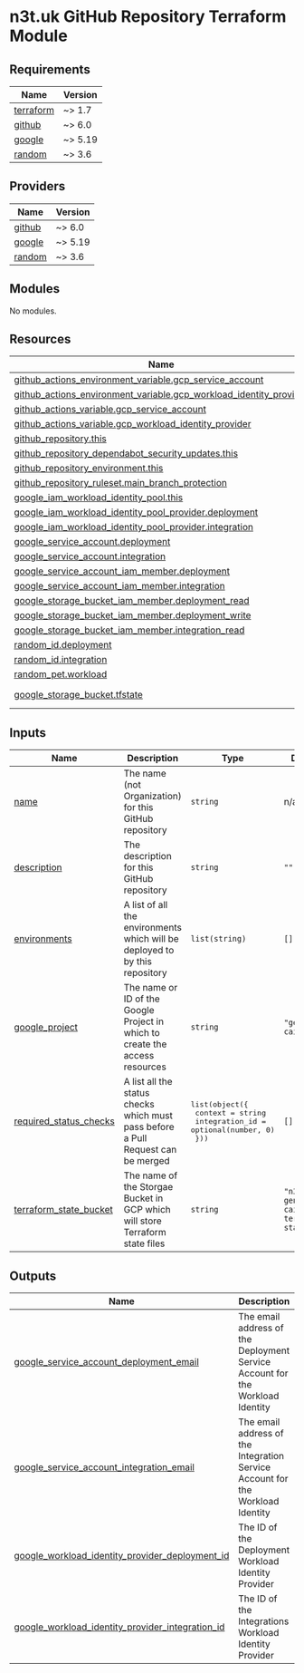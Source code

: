# n3t.uk GitHub Repository Terraform Module

<!-- terraform-docs-start -->
<!-- prettier-ignore-start -->

## Requirements

| Name | Version |
|------|---------|
| <a name="requirement_terraform"></a> [terraform](#requirement\_terraform) | ~> 1.7 |
| <a name="requirement_github"></a> [github](#requirement\_github) | ~> 6.0 |
| <a name="requirement_google"></a> [google](#requirement\_google) | ~> 5.19 |
| <a name="requirement_random"></a> [random](#requirement\_random) | ~> 3.6 |

## Providers

| Name | Version |
|------|---------|
| <a name="provider_github"></a> [github](#provider\_github) | ~> 6.0 |
| <a name="provider_google"></a> [google](#provider\_google) | ~> 5.19 |
| <a name="provider_random"></a> [random](#provider\_random) | ~> 3.6 |

## Modules

No modules.

## Resources

| Name | Type |
|------|------|
| [github_actions_environment_variable.gcp_service_account](https://registry.terraform.io/providers/integrations/github/latest/docs/resources/actions_environment_variable) | resource |
| [github_actions_environment_variable.gcp_workload_identity_provider](https://registry.terraform.io/providers/integrations/github/latest/docs/resources/actions_environment_variable) | resource |
| [github_actions_variable.gcp_service_account](https://registry.terraform.io/providers/integrations/github/latest/docs/resources/actions_variable) | resource |
| [github_actions_variable.gcp_workload_identity_provider](https://registry.terraform.io/providers/integrations/github/latest/docs/resources/actions_variable) | resource |
| [github_repository.this](https://registry.terraform.io/providers/integrations/github/latest/docs/resources/repository) | resource |
| [github_repository_dependabot_security_updates.this](https://registry.terraform.io/providers/integrations/github/latest/docs/resources/repository_dependabot_security_updates) | resource |
| [github_repository_environment.this](https://registry.terraform.io/providers/integrations/github/latest/docs/resources/repository_environment) | resource |
| [github_repository_ruleset.main_branch_protection](https://registry.terraform.io/providers/integrations/github/latest/docs/resources/repository_ruleset) | resource |
| [google_iam_workload_identity_pool.this](https://registry.terraform.io/providers/hashicorp/google/latest/docs/resources/iam_workload_identity_pool) | resource |
| [google_iam_workload_identity_pool_provider.deployment](https://registry.terraform.io/providers/hashicorp/google/latest/docs/resources/iam_workload_identity_pool_provider) | resource |
| [google_iam_workload_identity_pool_provider.integration](https://registry.terraform.io/providers/hashicorp/google/latest/docs/resources/iam_workload_identity_pool_provider) | resource |
| [google_service_account.deployment](https://registry.terraform.io/providers/hashicorp/google/latest/docs/resources/service_account) | resource |
| [google_service_account.integration](https://registry.terraform.io/providers/hashicorp/google/latest/docs/resources/service_account) | resource |
| [google_service_account_iam_member.deployment](https://registry.terraform.io/providers/hashicorp/google/latest/docs/resources/service_account_iam_member) | resource |
| [google_service_account_iam_member.integration](https://registry.terraform.io/providers/hashicorp/google/latest/docs/resources/service_account_iam_member) | resource |
| [google_storage_bucket_iam_member.deployment_read](https://registry.terraform.io/providers/hashicorp/google/latest/docs/resources/storage_bucket_iam_member) | resource |
| [google_storage_bucket_iam_member.deployment_write](https://registry.terraform.io/providers/hashicorp/google/latest/docs/resources/storage_bucket_iam_member) | resource |
| [google_storage_bucket_iam_member.integration_read](https://registry.terraform.io/providers/hashicorp/google/latest/docs/resources/storage_bucket_iam_member) | resource |
| [random_id.deployment](https://registry.terraform.io/providers/hashicorp/random/latest/docs/resources/id) | resource |
| [random_id.integration](https://registry.terraform.io/providers/hashicorp/random/latest/docs/resources/id) | resource |
| [random_pet.workload](https://registry.terraform.io/providers/hashicorp/random/latest/docs/resources/pet) | resource |
| [google_storage_bucket.tfstate](https://registry.terraform.io/providers/hashicorp/google/latest/docs/data-sources/storage_bucket) | data source |

## Inputs

| Name | Description | Type | Default | Required |
|------|-------------|------|---------|:--------:|
| <a name="input_name"></a> [name](#input\_name) | The name (not Organization) for this GitHub repository | `string` | n/a | yes |
| <a name="input_description"></a> [description](#input\_description) | The description for this GitHub repository | `string` | `""` | no |
| <a name="input_environments"></a> [environments](#input\_environments) | A list of all the environments which will be deployed to by this repository | `list(string)` | `[]` | no |
| <a name="input_google_project"></a> [google\_project](#input\_google\_project) | The name or ID of the Google Project in which to create the access resources | `string` | `"genuine-caiman"` | no |
| <a name="input_required_status_checks"></a> [required\_status\_checks](#input\_required\_status\_checks) | A list all the status checks which must pass before a Pull Request can be merged | <pre>list(object({<br>    context        = string<br>    integration_id = optional(number, 0)<br>  }))</pre> | `[]` | no |
| <a name="input_terraform_state_bucket"></a> [terraform\_state\_bucket](#input\_terraform\_state\_bucket) | The name of the Storgae Bucket in GCP which will store Terraform state files | `string` | `"n3tuk-genuine-caiman-terraform-states"` | no |

## Outputs

| Name | Description |
|------|-------------|
| <a name="output_google_service_account_deployment_email"></a> [google\_service\_account\_deployment\_email](#output\_google\_service\_account\_deployment\_email) | The email address of the Deployment Service Account for the Workload Identity |
| <a name="output_google_service_account_integration_email"></a> [google\_service\_account\_integration\_email](#output\_google\_service\_account\_integration\_email) | The email address of the Integration Service Account for the Workload Identity |
| <a name="output_google_workload_identity_provider_deployment_id"></a> [google\_workload\_identity\_provider\_deployment\_id](#output\_google\_workload\_identity\_provider\_deployment\_id) | The ID of the Deployment Workload Identity Provider |
| <a name="output_google_workload_identity_provider_integration_id"></a> [google\_workload\_identity\_provider\_integration\_id](#output\_google\_workload\_identity\_provider\_integration\_id) | The ID of the Integrations Workload Identity Provider |

<!-- prettier-ignore-end -->
<!-- terraform-docs-end -->
